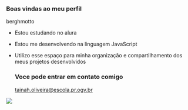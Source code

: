 ### Boas vindas ao meu perfil 
berghmotto

- Estou estudando no alura
- Estou me desenvolvendo na linguagem JavaScript
- Utilizo esse espaço para minha organização e compartilhamento dos meus projetos desenvolvidos

   ### Voce pode entrar em contato comigo

  tainah.oliveira@escola.pr.ogv.br
  

![](https://media.tenor.com/SRKYgjywv1MAAAAM/charliebrownjr-peace.gif)
